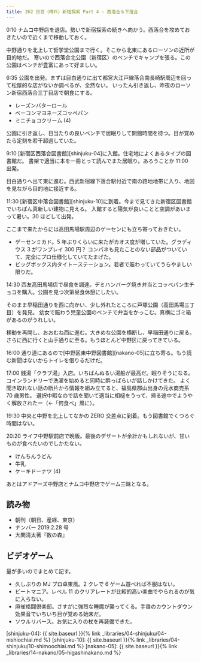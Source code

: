 ```yaml
---
title: 262 日目（晴れ）新宿探索 Part 4 - 西落合＆下落合
---
```


0:10 ナムコ中野店を退店。勢いで新宿探索の続きへ向かう。西落合を攻めておきたいので近くまで移動しておく。

中野通りを北上して哲学堂公園まで行く。そこから北東にあるローソンの近所が目的地だ。
寒いので西落合北公園（新宿区）のベンチでキャンプを張る。この公園はベンチが豊富にあって好ましい。

6:35 公園を出発。まずは目白通りに出て都営大江戸線落合南長崎駅周辺を回って松屋的な店がないか調べるが、全然ない。
いったん引き返し、昨夜のローソン新宿西落合三丁目店で朝食にする。

* レーズンバターロール
* ベーコンマヨネーズコッペパン
* ミニチョコクリーム (4)

公園に引き返し、日当たりの良いベンチで居眠りして開館時間を待つ。目が覚めたら定刻を若干超過していた。

9:10 [新宿区西落合図書館][shinjuku-04]に入館。住宅地によくあるタイプの図書館だ。
書架で適当に本を一冊とって読んでまた居眠り。あろうことか 11:00 出発。

目白通りへ出て東に進む。西武新宿線下落合駅付近で南の路地地帯に入り、地図を見ながら目的地に接近する。

11:30 [新宿区中落合図書館][shinjuku-10]に到着。今まで見てきた新宿区図書館でいちばん真新しい建物に見える。
入館すると陽気が良いことと空調があいまって暑い。30 ほどして出発。

ここまで来たからには高田馬場駅周辺のゲーセンにも立ち寄っておきたい。

* ゲーセンミカド。5 年ぶりくらいに来たがカオス度が増していた。グラディウス 3 がワンプレイ 300 円？
  コンパネも見たことのない部品がついていて、完全にプロ仕様化していてたまげた。
* ビッグボックス内タイトーステーション。若者で賑わっていてうらやましい限りだ。

14:30 西友高田馬場店で昼食を調達。デミハンバーグ焼き弁当とコッペパン生チョコを購入。公園を見つ次第昼食休憩にしたい。

そのまま早稲田通りを西に向かい、少し外れたところに戸塚公園（高田馬場三丁目）を発見。
幼女で賑わう児童公園のベンチで弁当をかっこむ。真横にゴミ箱があるのがうれしい。

移動を再開し、おおむね西に進む。大きめな公園を横断し、早稲田通りに戻る。
さらに西に行くと山手通りに至る。もうほとんど中野区に戻ってきている。

16:00 通り道にあるので[中野区東中野図書館][nakano-05]に立ち寄る。もう読む新聞はないからトイレを借りるだけだ。

17:00 銭湯「クラブ湯」入店。いちばんぬるい湯船が最高だ。眠りそうになる。
コインランドリーで洗濯を始めると同時に酔っぱらいが話しかけてきた。
よく聞き取れない話の断片から情報を組み立てると、福島県郡山出身の元水商売系 70 歳男性。
選択中暇なので話を聞いて適当に相槌をうって、帰る途中でようやく解放されたー（←「何食べ」風に）。

19:30 中央と中野を北上してなかの ZERO 交差点に到着。もう図書館でくつろぐ時間はない。

20:20 ライフ中野駅前店で晩飯。最後のデザートが余計かもしれないが、甘いものが食べたいのでしかたない。

* けんちんうどん
* 牛乳
* ケーキドーナツ (4)

あとはアドアーズ中野店とナムコ中野店でゲーム三昧となる。

## 読み物

* 朝刊（朝日、産経、東京）
* ナンバー 2019.2.28 号
* 大関清太著『数の森』

## ビデオゲーム

量が多いのでまとめて記す。

* 久しぶりの MJ プロ卓東風。2 クレで 6 ゲーム遊べれば不服はない。
* ビートマニア。レベル 11 のクリアレートが比較的高い楽曲でやられるのが気に入らない。
* 麻雀格闘倶楽部。さすがに強烈な睡魔が襲ってくる。手番のカウントダウン効果音でいちいち目が覚める始末だ。
* ソウルリバース。お気に入りの杖を再装備できた。

[shinjuku-04]: {{ site.baseurl }}{% link _libraries/04-shinjuku/04-nishiochiai.md %}
[shinjuku-10]: {{ site.baseurl }}{% link _libraries/04-shinjuku/10-shimoochiai.md %}
[nakano-05]: {{ site.baseurl }}{% link _libraries/14-nakano/05-higashinakano.md %}
